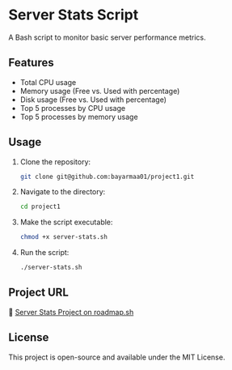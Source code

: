 # Server Stats Script

A Bash script to monitor basic server performance metrics.

## Features
- Total CPU usage
- Memory usage (Free vs. Used with percentage)
- Disk usage (Free vs. Used with percentage)
- Top 5 processes by CPU usage
- Top 5 processes by memory usage

## Usage

1. Clone the repository:
   ```bash
   git clone git@github.com:bayarmaa01/project1.git
   ```
2. Navigate to the directory:
   ```bash
   cd project1
   ```
3. Make the script executable:
   ```bash
   chmod +x server-stats.sh
   ```
4. Run the script:
   ```bash
   ./server-stats.sh
   ```

## Project URL
🔗 [Server Stats Project on roadmap.sh](https://roadmap.sh/projects/server-stats)

## License
This project is open-source and available under the MIT License.

